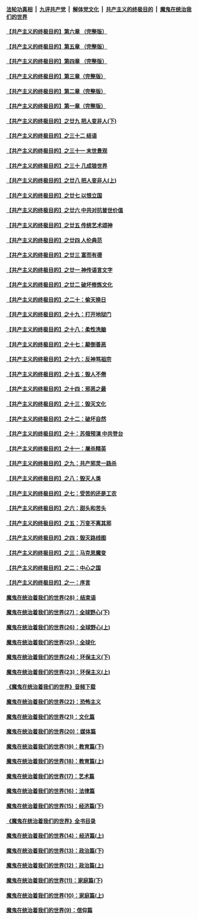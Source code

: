 

####  [法轮功真相](../../../../basic/blob/master/README.md?t=07091131) &nbsp;|&nbsp; [九评共产党](../../../../9ping.md/blob/master/README.md?t=07091131) &nbsp;|&nbsp; [解体党文化](../../../../jtdwh.md/blob/master/README.md?t=07091131)  &nbsp;|&nbsp; [共产主义的终极目的](../../../../gczydzjmd.md/blob/master/README.md?t=07091131) &nbsp;|&nbsp; [魔鬼在统治我们的世界](../../../../mgztzwmdsj.md/blob/master/README.md?t=07091131) 

#### [【共产主义的终极目的】第六章 （完整版）](../pages/nsc422/n11428913.md?t=07091131) 

#### [【共产主义的终极目的】第五章 （完整版）](../pages/nsc422/n11428912.md?t=07091131) 

#### [【共产主义的终极目的】第四章 （完整版）](../pages/nsc422/n11428907.md?t=07091131) 

#### [【共产主义的终极目的】第三章（完整版）](../pages/nsc422/n11428848.md?t=07091131) 

#### [【共产主义的终极目的】第二章（完整版）](../pages/nsc422/n11428831.md?t=07091131) 

#### [【共产主义的终极目的】第一章（完整版）](../pages/nsc422/n11417651.md?t=07091131) 

#### [【共产主义的终极目的】之廿九 把人变非人(下)](../pages/nsc422/n11344140.md?t=07091131) 

#### [【共产主义的终极目的】之三十二 结语](../pages/nsc422/n11360535.md?t=07091131) 

#### [【共产主义的终极目的】之三十一 末世景观](../pages/nsc422/n11351129.md?t=07091131) 

#### [【共产主义的终极目的】之三十 几成狼世界](../pages/nsc422/n11348280.md?t=07091131) 

#### [【共产主义的终极目的】之廿八 把人变非人(上)](../pages/nsc422/n11340492.md?t=07091131) 

#### [【共产主义的终极目的】之廿七 以恨立国](../pages/nsc422/n11336944.md?t=07091131) 

#### [【共产主义的终极目的】之廿六 中共对抗普世价值](../pages/nsc422/n11324785.md?t=07091131) 

#### [【共产主义的终极目的】之廿五 传统艺术颂神](../pages/nsc422/n11296396.md?t=07091131) 

#### [【共产主义的终极目的】之廿四 人伦典范](../pages/nsc422/n11296397.md?t=07091131) 

#### [【共产主义的终极目的】之廿三 富而有德](../pages/nsc422/n11283598.md?t=07091131) 

#### [【共产主义的终极目的】之廿一 神传语言文字](../pages/nsc422/n11263265.md?t=07091131) 

#### [【共产主义的终极目的】之廿二 破坏修炼文化](../pages/nsc422/n11245728.md?t=07091131) 

#### [【共产主义的终极目的】之二十：偷天换日](../pages/nsc422/n11238846.md?t=07091131) 

#### [【共产主义的终极目的】之十九：打开地狱门](../pages/nsc422/n11206376.md?t=07091131) 

#### [【共产主义的终极目的】之十八：柔性洗脑](../pages/nsc422/n11199994.md?t=07091131) 

#### [【共产主义的终极目的】之十七：颠倒善恶](../pages/nsc422/n11179782.md?t=07091131) 

#### [【共产主义的终极目的】之十六：反神骂祖宗](../pages/nsc422/n11166798.md?t=07091131) 

#### [【共产主义的终极目的】之十五：毁人不倦](../pages/nsc422/n11166792.md?t=07091131) 

#### [【共产主义的终极目的】之十四：邪恶之最](../pages/nsc422/n11150249.md?t=07091131) 

#### [【共产主义的终极目的】之十三：毁灭文化](../pages/nsc422/n11135227.md?t=07091131) 

#### [【共产主义的终极目的】之十二：破坏自然](../pages/nsc422/n11135214.md?t=07091131) 

#### [【共产主义的终极目的】之十：苏俄预演 中共登台](../pages/nsc422/n11118424.md?t=07091131) 

#### [【共产主义的终极目的】之十一：屠杀精英](../pages/nsc422/n11118442.md?t=07091131) 

#### [【共产主义的终极目的】之九：共产邪灵一路杀](../pages/nsc422/n11114139.md?t=07091131) 

#### [【共产主义的终极目的】之八：毁灭人类](../pages/nsc422/n11108503.md?t=07091131) 

#### [【共产主义的终极目的】之七：受苦的还是工农](../pages/nsc422/n11101809.md?t=07091131) 

#### [【共产主义的终极目的】之六：甜头和苦头](../pages/nsc422/n11096971.md?t=07091131) 

#### [【共产主义的终极目的】之五：万变不离其邪](../pages/nsc422/n11091285.md?t=07091131) 

#### [【共产主义的终极目的】之四：毁灭路线图](../pages/nsc422/n11086284.md?t=07091131) 

#### [【共产主义的终极目的】之三：马克思魔变](../pages/nsc422/n11061941.md?t=07091131) 

#### [【共产主义的终极目的】之二：中心之国](../pages/nsc422/n11047728.md?t=07091131) 

#### [【共产主义的终极目的】之一：序言](../pages/nsc422/n11086077.md?t=07091131) 

#### [魔鬼在统治着我们的世界(28)：结束语](../pages/nsc422/n10936246.md?t=07091131) 

#### [魔鬼在统治着我们的世界(27)：全球野心(下)](../pages/nsc422/n10928319.md?t=07091131) 

#### [魔鬼在统治着我们的世界(26)：全球野心(上)](../pages/nsc422/n10900318.md?t=07091131) 

#### [魔鬼在统治着我们的世界(25)：全球化](../pages/nsc422/n10788205.md?t=07091131) 

#### [魔鬼在统治着我们的世界(24)：环保主义(下)](../pages/nsc422/n10695307.md?t=07091131) 

#### [魔鬼在统治着我们的世界(23)：环保主义(上)](../pages/nsc422/n10688613.md?t=07091131) 

#### [《魔鬼在统治着我们的世界》音频下载](../pages/nsc422/n10635553.md?t=07091131) 

#### [魔鬼在统治着我们的世界(22)：恐怖主义](../pages/nsc422/n10614727.md?t=07091131) 

#### [魔鬼在统治着我们的世界(21)：文化篇](../pages/nsc422/n10597706.md?t=07091131) 

#### [魔鬼在统治着我们的世界(20)：媒体篇](../pages/nsc422/n10586579.md?t=07091131) 

#### [魔鬼在统治着我们的世界(19)：教育篇(下)](../pages/nsc422/n10564808.md?t=07091131) 

#### [魔鬼在统治着我们的世界(18)：教育篇(上)](../pages/nsc422/n10526970.md?t=07091131) 

#### [魔鬼在统治着我们的世界(17)：艺术篇](../pages/nsc422/n10499093.md?t=07091131) 

#### [魔鬼在统治着我们的世界(16)：法律篇](../pages/nsc422/n10485969.md?t=07091131) 

#### [魔鬼在统治着我们的世界(15)：经济篇(下)](../pages/nsc422/n10469975.md?t=07091131) 

#### [《魔鬼在统治着我们的世界》全书目录](../pages/nsc422/n10464261.md?t=07091131) 

#### [魔鬼在统治着我们的世界(14)：经济篇(上)](../pages/nsc422/n10457370.md?t=07091131) 

#### [魔鬼在统治着我们的世界(13)：政治篇(下)](../pages/nsc422/n10448270.md?t=07091131) 

#### [魔鬼在统治着我们的世界(12)：政治篇(上)](../pages/nsc422/n10444576.md?t=07091131) 

#### [魔鬼在统治着我们的世界(11)：家庭篇(下)](../pages/nsc422/n10440961.md?t=07091131) 

#### [魔鬼在统治着我们的世界(10)：家庭篇(上)](../pages/nsc422/n10435448.md?t=07091131) 

#### [魔鬼在统治着我们的世界(9)：信仰篇](../pages/nsc422/n10432159.md?t=07091131) 

